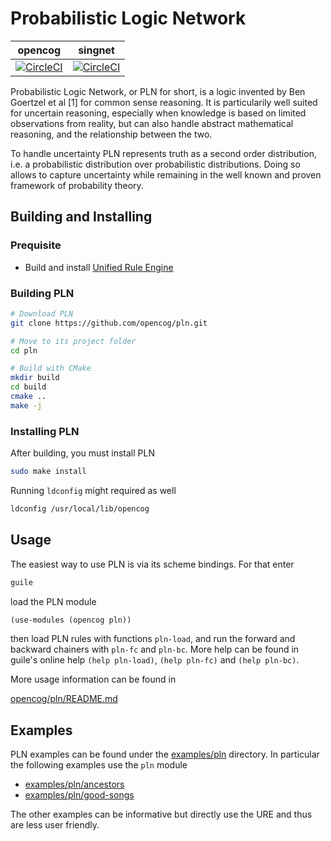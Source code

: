 # Probabilistic Logic Network

opencog | singnet
------- | -------
[![CircleCI](https://circleci.com/gh/opencog/pln.svg?style=svg)](https://circleci.com/gh/opencog/pln) | [![CircleCI](https://circleci.com/gh/singnet/pln.svg?style=svg)](https://circleci.com/gh/singnet/pln)

Probabilistic Logic Network, or PLN for short, is a logic invented by
Ben Goertzel et al [1] for common sense reasoning. It is particularily
well suited for uncertain reasoning, especially when knowledge is
based on limited observations from reality, but can also handle
abstract mathematical reasoning, and the relationship between the two.

To handle uncertainty PLN represents truth as a second order
distribution, i.e. a probabilistic distribution over probabilistic
distributions. Doing so allows to capture uncertainty while remaining
in the well known and proven framework of probability theory.

## Building and Installing

### Prequisite

* Build and install [Unified Rule Engine](https://github.com/opencog/ure)

### Building PLN

```bash
# Download PLN
git clone https://github.com/opencog/pln.git

# Move to its project folder
cd pln

# Build with CMake
mkdir build
cd build
cmake ..
make -j
```

### Installing PLN

After building, you must install PLN

```bash
sudo make install
```

Running `ldconfig` might required as well

```bash
ldconfig /usr/local/lib/opencog
```

Usage
-----

The easiest way to use PLN is via its scheme bindings. For that enter

```bash
guile
```

load the PLN module

```scheme
(use-modules (opencog pln))
```

then load PLN rules with functions `pln-load`, and run the forward and
backward chainers with `pln-fc` and `pln-bc`. More help can be found in
guile's online help `(help pln-load)`, `(help pln-fc)` and `(help pln-bc)`.

More usage information can be found in

[opencog/pln/README.md](opencog/pln/README.md)

Examples
--------

PLN examples can be found under the [examples/pln](examples/pln)
directory. In particular the following examples use the `pln` module


* [examples/pln/ancestors](examples/pln/ancestors)
* [examples/pln/good-songs](examples/pln/good-songs)

The other examples can be informative but directly use the URE and
thus are less user friendly.
